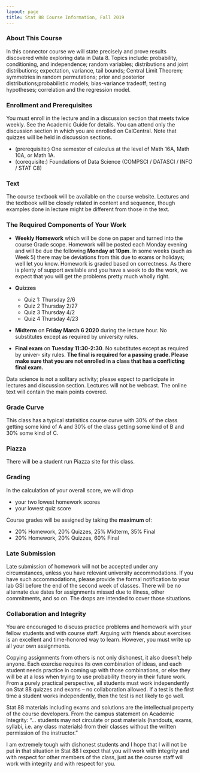 ```yaml
---
layout: page
title: Stat 88 Course Information, Fall 2019
---
```


<!-- #### A. Adhikari #### -->
### About This Course ###

In this connector course we will state precisely and prove results discovered while exploring data in Data 8. Topics include: probability, conditioning, and independence; random variables; distributions and joint distributions; expectation, variance, tail bounds; Central Limit Theorem; symmetries in random permutations; prior and posterior distributions;probabilistic models; bias-variance tradeoff; testing hypotheses; correlation and the regression model.

### Enrollment and Prerequisites ###
You must enroll in the lecture and in a discussion section that meets twice weekly.
See the Academic Guide for details. You can attend only the discussion section in
which you are enrolled on CalCentral. Note that quizzes will be held in discussion
sections.
- (prerequisite:) One semester of calculus at the level of Math 16A, Math 10A, or Math
1A.
- (corequisite:) Foundations of Data Science (COMPSCI / DATASCI / INFO / STAT
C8)

### Text ###
The course textbook will be available on the course website. Lectures and
the textbook will be closely related in content and sequence, though examples done in
lecture might be different from those in the text.

### The Required Components of Your Work ###

- **Weekly Homework**  which will be done on paper and turned into the course Grade
scope. Homework will be posted each Monday evening and will be due the following
**Monday at 10pm**. In some weeks (such as Week 5) there may be deviations from
this due to exams or holidays; well let you know. Homework is graded based on
correctness. As there is plenty of support available and you have a week to do the
work, we expect that you will get the problems pretty much wholly right.

-  **Quizzes**
	- Quiz 1: Thursday 2/6
	- Quiz 2 Thursday 2/27
	- Quiz 3 Thursday 4/2
	- Quiz 4 Thursday 4/23
- **Midterm** on **Friday March 6 2020** during the lecture hour. No substitutes except
as required by university rules.

- **Final exam** on **Tuesday 11:30-2:30**. No substitutes except as required by univer-
sity rules. **The final is required for a passing grade. Please make sure that
you are not enrolled in a class that has a conflicting final exam.**

Data science is not a solitary activity; please expect to participate in lectures and discussion
section. Lectures will not be webcast. The online text will contain the main points covered.
<!-- 
### The Required Components of Your Work ###

- **Weekly Homework** which will be done on paper and turned in to the course Gradescope. Homework will be posted each Monday evening and will be due the following **Monday at noon**. In some weeks (such as Week 1) there may be deviations from this due to exams or holidays; we’ll let you know. Homework is graded based on correctness. As there is plenty of support available and you have a week to do the work, we expect that you will get the problems pretty much wholly right.
- **Quizzes** four times during the term, in the discussion section in which you are enrolled. Dates:
	- Quiz 1: Thursday 9/12
	- Quiz 2: Thursday 9/26
	- Quiz 3: Thursday 10/31
    - Quiz 4: Thursday 11/21
- **Midterm** on **Friday October 11, 2019** during the lecture hour. No substitutes except as required by university rules.
- **Final exam** on **Tuesday December 17, 2019, from 7pm-10pm** (exam group 8). Room to be announced. No substitutes except as required by university rules. **The final is required for a passing grade. Please make sure that you are not enrolled in a class that has a conflicting final exam.**

Data science is not a solitary activity; please expect to participate in lectures and discussion section. Lectures will not be webcast. The online text will contain the main points covered. 
 -->


### Grade Curve ###
This class has a typical statisitics course curve with 30% of the class getting some kind of
A and 30% of the class getting some kind of B and 30% some kind of C.


### Piazza ###
There will be a student run Piazza site for this class.


### Grading ###
In the calculation of your overall score, we will drop

- your two lowest homework scores
- your lowest quiz score 

Course grades will be assigned by taking the **maximum** of:

- 20% Homework, 20% Quizzes, 25% Midterm, 35% Final
- 20% Homework, 20% Quizzes, 60% Final

### Late Submission ###
Late submission of homework will not be accepted under any circumstances, unless you have relevant university accommodations. If you have such accommodations, please provide the formal notification to your lab GSI before the end of the second week of classes. There will be no alternate due dates for assignments missed due to illness, other commitments, and so on. The drops are intended to cover those situations.

### Collaboration and Integrity ###
You are encouraged to discuss practice problems and homework with your fellow students and with course staff. Arguing with friends about exercises is an excellent and time-honored way to learn. However, you must write up all your own assignments.

Copying assignments from others is not only dishonest, it also doesn’t help anyone. Each exercise requires its own combination of ideas, and each student needs practice in coming up with those combinations, or else they will be at a loss when trying to use probability theory in their future work. From a purely practical perspective, all students must work independently on Stat 88 quizzes and exams – no collaboration allowed. If a test is the first time a student works independently, then the test is not likely to go well.

Stat 88 materials including exams and solutions are the intellectual property of the course developers. From the campus statement on Academic Integrity: “… students may not circulate or post materials (handouts, exams, syllabi, i.e. any class materials) from their classes without the written permission of the instructor.”

I am extremely tough with dishonest students and I hope that I will not be put in that situation in Stat 88 I expect that you will work with integrity and with respect for other members of the class, just as the course staff will work with integrity and with respect for you.


